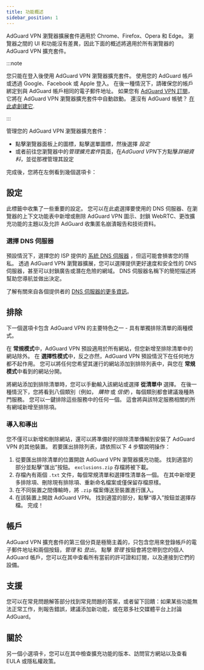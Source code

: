 ```yaml
---
title: 功能概述
sidebar_position: 1
---
```


AdGuard VPN 瀏覽器擴展套件適用於 Chrome、Firefox、Opera 和 Edge。 瀏覽器之間的 UI 和功能沒有差異，因此下面的概述將適用於所有瀏覽器的 AdGuard VPN 擴充套件。

:::note

您只能在登入後使用 AdGuard VPN 瀏覽器擴充套件。 使用您的 AdGuard 帳戶或透過 Google、Facebook 或 Apple 登入。 在後一種情況下，請確保您的帳戶綁定到與 AdGuard 帳戶相同的電子郵件地址。 如果您有 [AdGuard VPN 訂閱](/general/subscription)，它將在 AdGuard VPN 瀏覽器擴充套件中自動啟動。 還沒有 AdGuard 帳號？ [在此處創建它](https://auth.adguard.com/registration.html).

:::

管理您的 AdGuard VPN 瀏覽器擴充套件：

- 點擊瀏覽器面板上的圖標，點擊選單圖標，然後選擇 *設定*
- 或者前往您瀏覽器中的*管理擴充套件*頁面，在*AdGuard VPN*下方點擊*詳細資料*，並從那裡管理其設定

完成後，您將在左側看到幾個選項卡：

## 設定

此標籤中收集了一些重要的設定。 您可以在此處選擇要使用的 DNS 伺服器、在瀏覽器的上下文功能表中新增或刪除 AdGuard VPN 圖示、封鎖 WebRTC、更改擴充功能的主題以及允許 AdGuard 收集匿名崩潰報告和技術資料。

### 選擇 DNS 伺服器

預設情況下，選擇您的 ISP 提供的 [系統 DNS 伺服器](https://adguard-dns.io/kb/general/dns-filtering/#what-is-dns) ，但這可能會損害您的隱私。 透過 AdGuard VPN 瀏覽器擴展，您可以選擇提供更好速度和安全性的 DNS 伺服器，甚至可以封鎖廣告或潛在危險的網域。 DNS 伺服器名稱下的簡短描述將幫助您導航並做出決定。

了解有關來自各個提供者的 [DNS 伺服器的更多資訊](https://adguard-dns.io/kb/general/dns-providers/)。

## 排除

下一個選項卡包含 AdGuard VPN 的主要特色之一 - 具有單獨排除清單的兩種模式。

在 **常規模式**中，AdGuard VPN 預設適用於所有網站，但您新增至排除清單中的網站除外。 在 **選擇性模式**中，反之亦然，AdGuard VPN 預設情況下在任何地方都不起作用。 您可以將任何您希望其運行的網站添加到排除列表中，與您在 **常規模式**中看到的網站分開。

將網站添加到排除清單時，您可以手動輸入該網站或選擇 **從清單中** 選擇。 在後一種情況下，您將看到八個類別（例如， *購物* 或 *信使*），每個類別都會建議幾種熱門服務。 您可以一鍵排除這些服務中的任何一個。 這會將與該特定服務相關的所有網域新增至排除項。

### 導入和導出

您不僅可以新增和刪除網站，還可以將準備好的排除清單傳輸到安裝了 AdGuard VPN 的其他裝置。 若要匯出排除列表，請依照以下 4 步驟說明操作：

1. 從要匯出排除清單的位置開啟 AdGuard VPN 瀏覽器擴充功能。 找到適當的部分並點擊“匯出”按鈕。 `exclusions.zip` 存檔將被下載。
1. 存檔內有兩個 `.txt` 文件，每個常規清單和選擇性清單各一個。 在其中新增更多排除項、刪除現有排除項、重新命名檔案或僅保留存檔原樣。
1. 在不同裝置之間傳輸時，將 `.zip` 檔案傳送至裝置進行匯入。
1. 在該裝置上開啟 AdGuard VPN。 找到適當的部分，點擊“導入”按鈕並選擇存檔。 完成！

## 帳戶

AdGuard VPN 擴充套件的第三個分頁是極簡主義的，只包含您用來登錄帳戶的電子郵件地址和兩個按鈕，*管理* 和 *登出*。 點擊 *管理* 按鈕會將您帶到您的個人 AdGuard 帳戶，您可以在其中查看所有當前的許可證和訂閱，以及連接到它們的設備。

## 支援

您可以在常見問題解答部分找到常見問題的答案，或者留下回饋：如果某些功能無法正常工作，則報告錯誤，建議添加新功能，或在眾多社交媒體平台上討論 AdGuard。

## 關於

另一個小選項卡，您可以在其中檢查擴充功能的版本、訪問官方網站以及查看 EULA 或隱私權政策。
